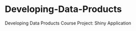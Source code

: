 Developing-Data-Products
========================

Developing Data Products Course Project: Shiny Application
